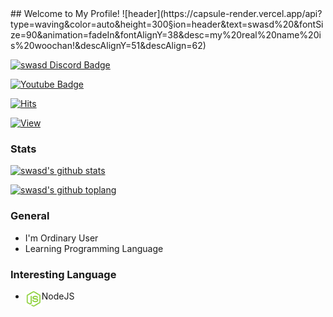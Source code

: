 <div align=left>
## Welcome to My Profile!
![header](https://capsule-render.vercel.app/api?type=waving&color=auto&height=300&section=header&text=swasd%20&fontSize=90&animation=fadeIn&fontAlignY=38&desc=my%20real%20name%20is%20woochan!&descAlignY=51&descAlign=62)

[![swasd Discord Badge](https://img.shields.io/badge/-Discord-blue?style=round-square&logo=discord&link=https://discord.gg/dvye656q7U)](https://discord.gg/SGg9ZX7)  

[![Youtube Badge](https://img.shields.io/badge/Youtube-ff0000?style=round-square&logo=youtube&link=https://www.youtube.com/channel/없는데)](https://www.youtube.com/channel/없)

[![Hits](https://hits.seeyoufarm.com/api/count/incr/badge.svg?url=https%3A%2F%2Fgithub.com%2FCustoomNPC)](https://github.com/CustoomNPC)

[![View](https://komarev.com/ghpvc/?username=CustoomNPC&style=round-square)](https://github.com/CustoomNPC) 

### Stats
[![swasd's github stats](https://github-readme-stats.vercel.app/api?username=CustoomNPC&show_icons=true&theme=dracula)](https://github.com/CustoomNPC)

[![swasd's github toplang](https://github-readme-stats-mocha-zeta.vercel.app/api/top-langs/?username=CustoomNPC&show_icons=true&theme=dracula&layout=compact)](https://github.com/CustoomNPC)

### General
- I'm Ordinary User
- Learning Programming Language

### Interesting Language
- NodeJS <img align="left" width="26px" src="https://github.com/devicons/devicon/blob/master/icons/nodejs/nodejs-plain.svg"/>
